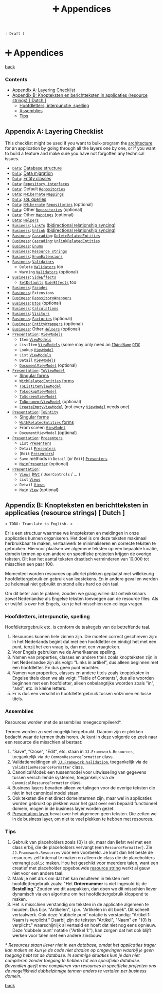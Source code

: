 ﻿---
title: "➕ Appendices"
---

`[ Draft ]`

➕ Appendices
==============

[back](.)

<h3>Contents</h3>

- [Appendix A: Layering Checklist](#appendix-a-layering-checklist)
- [Appendix B: Knopteksten en berichtteksten in applicaties (resource strings) [ Dutch ]](#appendix-b-knopteksten-en-berichtteksten-in-applicaties-resource-strings--dutch-)
    - [Hoofdletters, interpunctie, spelling](#hoofdletters-interpunctie-spelling)
    - [Assemblies](#assemblies)
    - [Tips](#tips)


Appendix A: Layering Checklist
------------------------------

This checklist might be used if you want to bulk-program the [architecture](index.md) for an application by going through all the layers one by one, or if you want to build a feature and make sure you have not forgotten any technical issues.

- [`Data`](layers.md#data-layer): [Database structure](database-conventions.md#-database-conventions)
- [`Data`](layers.md#data-layer): [Data migration](database-conventions.md#upgrade-scripts)
- [`Data`](layers.md#data-layer): [Entity classes](patterns/data-access.md#entities)
- [`Data`](layers.md#data-layer): [`Repository interfaces`](patterns/data-access.md#repository-interfaces)
- [`Data`](layers.md#data-layer): Default [`Repositories`](patterns/data-access.md#repository)
- [`Data`](layers.md#data-layer): [`NHibernate`](api.md#nhibernate) [`Mappings`](patterns/data-access.md#mapping)
- [`Data`](layers.md#data-layer): [`SQL` queries](api.md#sql)
- [`Data`](layers.md#data-layer): [`NHibernate`](api.md#nhibernate) [`Repositories`](patterns/data-access.md#repository) (optional)
- [`Data`](layers.md#data-layer): Other [`Repositories`](patterns/data-access.md#repository) (optional)
- [`Data`](layers.md#data-layer): Other [`Mappings`](patterns/data-access.md#mapping) (optional)
- [`Data`](layers.md#data-layer): [`Helpers`](patterns/other.md#helper) 
- [`Business`](layers.md#business-layer): [`LinkTo`](patterns/business-logic.md#linkto) ([bidirectional relationship syncing](aspects.md#bidirectional-relationship-synchronization))
- [`Business`](layers.md#business-layer): [`Unlink`](patterns/business-logic.md#unlink) ([bidirectional relationship syncing](aspects.md#bidirectional-relationship-synchronization))
- [`Business`](layers.md#business-layer): [`Cascading`](aspects.md#cascading): [`DeleteRelatedEntities`](patterns/business-logic.md#cascading)
- [`Business`](layers.md#business-layer): [`Cascading`](aspects.md#cascading): [`UnlinkRelatedEntities`](patterns/business-logic.md#cascading)
- [`Business`](layers.md#business-layer): [`Enums`](aspects.md#enums)
- [`Business`](layers.md#business-layer): [`Resource strings`](patterns/business-logic.md#resource-strings)
- [`Business`](layers.md#business-layer): [`EnumExtensions`](aspects.md#enum-like-entities)
- [`Business`](layers.md#business-layer): [`Validators`](patterns/business-logic.md#validators)
    - `Delete` [`Validators`](patterns/business-logic.md#validators) too
    - `Warning` [`Validators`](patterns/business-logic.md#validators) (optional)
- [`Business`](layers.md#business-layer): [`SideEffects`](patterns/business-logic.md#sideeffects)
    - [`SetDefaults`](aspects.md#defaults) [`SideEffects`](patterns/business-logic.md#sideeffects) too
- [`Business`](layers.md#business-layer): [`Facades`](patterns/business-logic.md#facade)
- [`Business`](layers.md#business-layer): `Extensions`
- [`Business`](layers.md#business-layer): [`RepositoryWrappers`](patterns/data-access.md#repositorywrappers)
- [`Business`](layers.md#business-layer): [`Dtos`](patterns/data-access.md#dto) (optional)
- [`Business`](layers.md#business-layer): [`Calculations`](aspects.md#calculation)
- [`Business`](layers.md#business-layer): [`Visitors`](patterns/business-logic.md#visitor)
- [`Business`](layers.md#business-layer): [`Factories`](patterns/other.md#factory) (optional)
- [`Business`](layers.md#business-layer): [`EntityWrappers`](patterns/other.md#wrapper) (optional)
- [`Business`](layers.md#business-layer): Other [`Helpers`](patterns/other.md#helper) (optional)
- [`Presentation`](layers.md#presentation-layer): [`ViewModels`](patterns/viewmodels.md)
    - `Item` [`ViewModels`](patterns/viewmodels.md#entity-viewmodels)
    - `ListItem` [`ViewModels`](patterns/viewmodels.md#listitem-viewmodels) (some may only need an [`IDAndName`](api.md#jj-canonical) [`DTO`](patterns/data-access.md#dto))
    - `Lookup` [`ViewModel`](patterns/viewmodels.md#lookup-viewmodels)
    - `List` [`ViewModels`](patterns/viewmodels.md#screen-viewmodels)
    - `Detail` [`ViewModels`](patterns/viewmodels.md#screen-viewmodels)
    - [`DocumentViewModel`](patterns/viewmodels.md) (optional)
- [`Presentation`](layers.md#presentation-layer): [`ToViewModel`](patterns/presentation.md#toviewmodel)
    - [Singular forms](patterns/other.md#singular-plural-non-recursive-recursive-and-withrelatedentities)
    - [`WithRelatedEntities` forms](patterns/other.md#singular-plural-non-recursive-recursive-and-withrelatedentities)
    - [`ToListItemViewModel`](patterns/presentation.md#toviewmodel)
    - [`ToLookupViewModel`](patterns/presentation.md#toviewmodel)
    - [`ToScreenViewModel`](patterns/presentation.md#toviewmodel)
    - [`ToDocumentViewModel`](patterns/presentation.md#toviewmodel) (optional)
    - [`CreateEmptyViewModel`](patterns/presentation.md#toviewmodel) (not every [`ViewModel`](patterns/viewmodels.md) needs one)
- [`Presentation`](layers.md#presentation-layer): [`ToEntity`](patterns/presentation.md#toentity)
    - [Singular forms](patterns/other.md#singular-plural-non-recursive-recursive-and-withrelatedentities)
    - [`WithRelatedEntities` forms](patterns/other.md#singular-plural-non-recursive-recursive-and-withrelatedentities)
    - From screen [`ViewModel`](patterns/viewmodels.md)
    - `DocumentViewModel` (optional)
- [`Presentation`](layers.md#presentation-layer): [`Presenters`](patterns/presenters.md#-presenters#-presenters)
    - `List` [`Presenters`](patterns/presenters.md#-presenters)
    - `Detail` [`Presenters`](patterns/presenters.md#-presenters)
    - (`Edit` [`Presenters`](patterns/presenters.md#-presenters))
    - `Save` methods in `Detail` (or `Edit`) [`Presenters`](patterns/presenters.md#-presenters).
    - [`MainPresenter`](patterns/presenters.md#-presenters) (optional)
- [`Presentation`](layers.md#presentation-layer):
    - [`Views`](patterns/presentation.md#views) ([`MVC`](api.md#mvc) / `UserControls` / ... )
    - `List` [`Views`](patterns/presentation.md#views)
    - `Detail` [`Views`](patterns/presentation.md#views)
    - `Main` [`View`](patterns/presentation.md#views) (optional)


Appendix B: Knopteksten en berichtteksten in applicaties (resource strings) [ Dutch ]
-------------------------------------------------------------------------------------

`< TODO: Translate to English. >`  

Er is een structuur waarmee we knopteksten en meldingen in onze applicaties kunnen organiseren. Het doel is om deze teksten maximaal herbruikbaar te maken, vertaalwerk te minimaliseren en correcte teksten te gebruiken. Hiervoor plaatsen we algemene teksten op een bepaalde locatie, domein termen op een andere en specifieke projecten krijgen de overige teksten. Dit kan het aantal teksten drastisch verminderen van 10.000 tot misschien een paar 100.

Momenteel worden resources op allerlei plekken geplaatst met willekeurig hoofdlettergebruik en gebruik van leestekens. En in andere gevallen werden ze helemaal niet gebruikt en stond alles hard op één taal.

Om dit beter aan te pakken, zouden we graag willen dat ontwikkelaars zowel Nederlandse als Engelse teksten toevoegen aan de resource files. Als er twijfel is over het Engels, kun je het misschien een collega vragen.

### Hoofdletters, interpunctie, spelling

Hoofdlettergebruik etc. is conform de taalregels van de betreffende taal.

1. Resources kunnen hele zinnen zijn. Die moeten correct geschreven zijn: In het Nederlands begint dat met een hoofdletter en eindigt het met een punt, tenzij het een vraag is, dan met een vraagteken.
2. Voor Engels gebruiken we de Amerikaanse spelling.
3. Namen van properties, classes en andere titels zoals knopteksten zijn in het Nederlandse zijn als volgt: "Links in artikel", dus alleen beginnen met een hoofdletter. En dus geen punt erachter.
4. Namen van properties, classes en andere titels zoals knopteksten in Engelse titels doen we als volgt: "Table of Contents", dus alle woorden beginnen met een hoofdletter, alleen onbelangrijke woorden zoals "in", "and", etc. in kleine letters.
5. Er is dus een verschil in hoofdlettergebruik tussen volzinnen en losse titels.

### Assemblies

Resources worden met de assemblies meegecompileerd*.

Termen worden zo veel mogelijk hergebruikt. Daarom zijn er plekken bedacht waar de termen thuis horen. Je kunt in deze volgorde op zoek naar een resource die misschien al bestaat:

1. "Save", "Close", "Edit", etc. staan in `JJ.Framework.Resources`, toegankelijk via de `CommonResourceFormatter` class.
2. Validatiemeldingen uit [`JJ.Framework.Validation`](api.md#jj-framework-validation), toegankelijk via de `ValidationResourceFormatter` class.
3. CanonicalModel: een tussenmodel voor uitwisseling van gegevens tussen verschillende systemen, toegankelijk via de `CanonicalResourceFormatter` class.
4. Business layers bevatten alleen vertalingen voor de overige teksten die niet in het canonical model staan.
5. Ook teksten die niet direct domeintermen zijn, maar wel in applicaties worden gebruikt op plekken waar het gaat over een bepaald functioneel domein, mogen in de business layer worden gezet.
6. [Presentation layer](layers.md#presentation-layer) bevat over het algemeen geen teksten. Die zetten we in de business layer, om niet te veel plekken te hebben met resources.

### Tips

1. Gebruik van placeholders zoals {0} is ok, maar dan liefst wel met een class erbij, die de placeholders vervangt (een `ResourceFormatter`). Zie `JJ.Framework.Resources` voor een voorbeeld. Je kunt dan het beste de resources zelf internal te maken en alleen de class die de placeholders vervangt `public` maken. Hou het geschikt voor meerdere talen, want een creatief met placeholder opgebouwde [resource string](patterns/business-logic.md#resource-strings) werkt al gauw niet voor een andere taal.
2. Maak je niet druk om dat het kan resulteren in teksten met hoofdlettergebruik zoals: "Het __Ordernummer__ is niet ingevuld bij de __Bestelling__." Zouden we dit aanpakken, dan doen we dit misschien liever dynamisch via een algoritme om het hoofdlettergebruik kloppend te maken.
3. Het is misschien verstandig om teksten in de applicatie algemeen te houden. Dus bijv. "Artikelen", i.p.v. "Artikelen in dit boek". Dit scheelt vertaalwerk. Ook deze 'dubbele punt' notatie is verstandig: "Artikel 1: Naam is verplicht." Daarbij zijn de teksten "Artikel", "Naam" en "{0} is verplicht." waarschijnlijk al vertaald en hoeft dat niet nog eens opnieuw. Deze 'dubbele punt' notatie ("Artikel 1:"), kan zorgen dat het ook blijft werken voor talen met een andere zinsbouw.

*\* Resources staan liever niet in een database, omdat het applicaties trager kan maken en kun je de code niet draaien op omgevingen waarbij je geen toegang hebt tot de database. In sommige situaties kun je dan niet compileren zonder toegang te hebben tot een specifieke database. Bovendien geeft mee compileren van resources in specifieke projecten ons de mogelijkheid dubbelzinnige termen anders te vertalen per business domein.*

[back](.)
